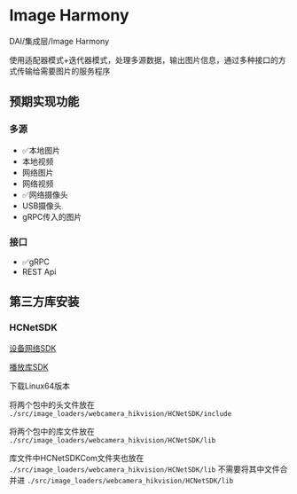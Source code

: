 # Image Harmony

DAI/集成层/Image Harmony

使用适配器模式+迭代器模式，处理多源数据，输出图片信息，通过多种接口的方式传输给需要图片的服务程序

## 预期实现功能

### 多源

- ✅本地图片
- 本地视频
- 网络图片
- 网络视频
- ✅网络摄像头
- USB摄像头
- gRPC传入的图片

### 接口

- ✅gRPC
- REST Api

## 第三方库安装

### HCNetSDK

[设备网络SDK](https://open.hikvision.com/download/5cda567cf47ae80dd41a54b3?type=10&id=5cda5902f47ae80dd41a54b7)

[播放库SDK](https://open.hikvision.com/download/5cda567cf47ae80dd41a54b3?type=10&id=f11dc00afd8342ac8996493490d77f57)

下载Linux64版本

将两个包中的头文件放在 `./src/image_loaders/webcamera_hikvision/HCNetSDK/include`

将两个包中的库文件放在 `./src/image_loaders/webcamera_hikvision/HCNetSDK/lib`

库文件中HCNetSDKCom文件夹也放在 `./src/image_loaders/webcamera_hikvision/HCNetSDK/lib` 不需要将其中文件合并进 `./src/image_loaders/webcamera_hikvision/HCNetSDK/lib`
